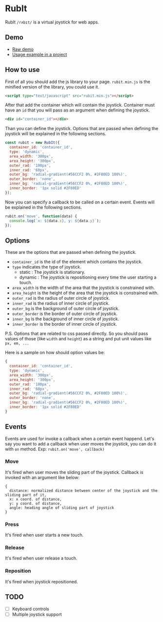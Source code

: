 # RubIt

RubIt `/rʌbɪt/` is a virtual joystick for web apps.

## Demo

- [Raw demo](https://dolmushcu.github.io/RubIt/)
- [Usage example in a project](https://dolmushcu.github.io/RayCasting)

## How to use

First of all you should add the js library to your page. `rubit.min.js` is the minified version of the library, you could use it.

```html
<script type="text/javascript" src="rubit.min.js"></script>
```

After that add the container which will contain the joystick. Container must have an `id` that you will pass as an argument when defining the joystick.

```html
<div id="container_id"></div>
```

Than you can define the joystick. Options that are passed when defining the joystick will be explained in the following sections.

```javascript
const rubit = new RubIt({
  container_id: 'container_id',
  type: 'dynamic',
  area_width: '300px',
  area_height: '300px',
  outer_rad: '100px',
  inner_rad: '60px',
  outer_bg: 'radial-gradient(#56CCF2 0%, #2F80ED 100%)',
  outer_border: 'none',
  inner_bg: 'radial-gradient(#56CCF2 0%, #2F80ED 100%)',
  inner_border: '1px solid #2F80ED'
});
```

Now you can specify a callback to be called on a certain event. Events will be explained in the following sections.

```javascript
rubit.on('move', function(data) {
  console.log(`x: ${data.x}, y: ${data.y}`);
});
```

## Options
These are the options that are passed when defining the joystick.

- `container_id` is the id of the element which contains the joystick.
- `type` indicates the type of joystick.
    - static : The joystick is stationary.
    - dynamic : The joystick is repositioning every time the user starting a touch. 
- `area_width` is the width of the area that the joystick is constrained with.
- `area_height` is the height of the area that the joystick is constrained with.
- `outer_rad` is the radius of outer circle of joystick.
- `inner_rad` is the radius of inner circle of joystick.
- `outer_bg` is the background of outer circle of joystick.
- `outer_border` is the border of outer circle of joystick.
- `inner_bg` is the background of inner circle of joystick.
- `inner_border` is the border of inner circle of joystick.

P.S. Options that are related to css passed directly. So you should pass values of those (like `width` and `height`) as a string and put unit values like `px, em, ...`

Here is a sample on how should option values be:

```javascript
{
  container_id: 'container_id',
  type: 'dynamic',
  area_width: '300px',
  area_height: '300px',
  outer_rad: '100px',
  inner_rad: '60px',
  outer_bg: 'radial-gradient(#56CCF2 0%, #2F80ED 100%)',
  outer_border: 'none',
  inner_bg: 'radial-gradient(#56CCF2 0%, #2F80ED 100%)',
  inner_border: '1px solid #2F80ED'
}
```

## Events
Events are used for invoke a callback when a certain event happend. Let's say you want to add a callback when user moves the joystick, you can do it with `on` method. Exp: `rubit.on('move', callback)`

### Move
It's fired when user moves the sliding part of the joystick. Callback is invoked with an argument like below:
```
{
  distance: normalized distance between center of the joystick and the sliding part of it,
  x: x coord. of distance,
  y: y coord. of distance,
  angle: heading angle of sliding part of joystick
}
```

### Press
It's fired when user starts a new touch.

### Release
It's fired when user release a touch.

### Reposition
It's fired when joystick repositioned.

## TODO
- [ ] Keyboard controls
- [ ] Multiple joystick support